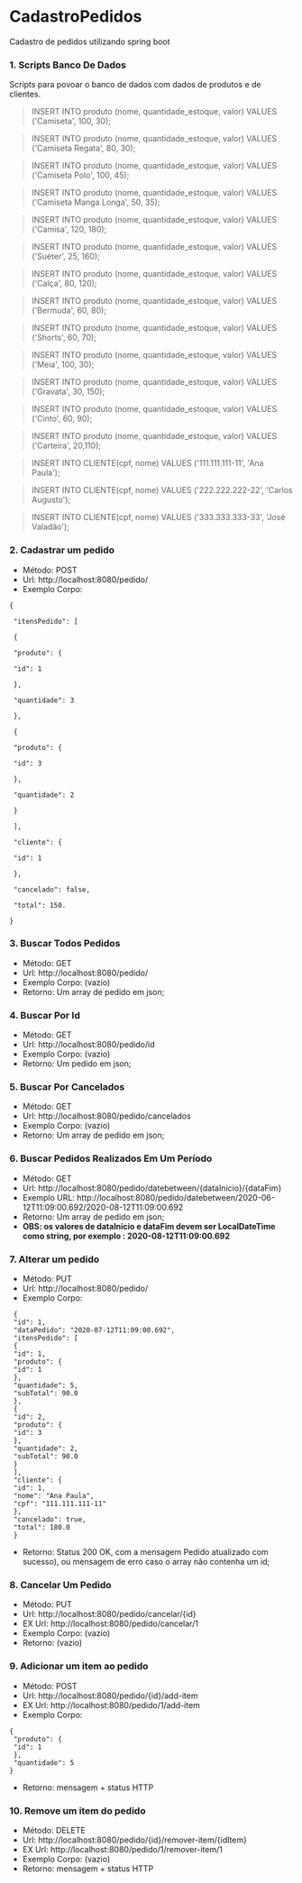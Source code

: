 # CadastroPedidos

Cadastro de pedidos utilizando spring boot

### 1. Scripts Banco De Dados


Scripts para povoar o banco de dados com dados de produtos e de clientes.


> INSERT INTO produto (nome, quantidade_estoque, valor) VALUES ('Camiseta', 100, 30); 

> INSERT INTO produto (nome, quantidade_estoque, valor) VALUES ('Camiseta Regata', 80, 30);

> INSERT INTO produto (nome, quantidade_estoque, valor) VALUES ('Camiseta Polo', 100, 45);

> INSERT INTO produto (nome, quantidade_estoque, valor) VALUES ('Camiseta Manga Longa', 50, 35);

> INSERT INTO produto (nome, quantidade_estoque, valor) VALUES ('Camisa', 120, 180);

> INSERT INTO produto (nome, quantidade_estoque, valor) VALUES ('Suéter', 25, 160);

> INSERT INTO produto (nome, quantidade_estoque, valor) VALUES ('Calça', 80, 120);

> INSERT INTO produto (nome, quantidade_estoque, valor) VALUES ('Bermuda', 60, 80);

> INSERT INTO produto (nome, quantidade_estoque, valor) VALUES ('Shorts', 60, 70);

> INSERT INTO produto (nome, quantidade_estoque, valor) VALUES ('Meia', 100, 30);

> INSERT INTO produto (nome, quantidade_estoque, valor) VALUES ('Gravata', 30, 150);

> INSERT INTO produto (nome, quantidade_estoque, valor) VALUES ('Cinto', 60, 90);

> INSERT INTO produto (nome, quantidade_estoque, valor) VALUES ('Carteira', 20,110);

> INSERT INTO CLIENTE(cpf, nome) VALUES ('111.111.111-11', 'Ana Paula');

> INSERT INTO CLIENTE(cpf, nome) VALUES ('222.222.222-22', 'Carlos Augusto');

> INSERT INTO CLIENTE(cpf, nome) VALUES ('333.333.333-33', 'José Valadão');


### 2. Cadastrar um pedido


* Método: POST
* Url: http://localhost:8080/pedido/
* Exemplo Corpo:
```
{

 "itensPedido": [
 
 {
 
 "produto": {
 
 "id": 1
 
 },
 
 "quantidade": 3
 
 },
 
 {
 
 "produto": {
 
 "id": 3
 
 },
 
 "quantidade": 2
 
 }
 
 ],
 
 "cliente": {
 
 "id": 1
 
 },
 
 "cancelado": false,
 
 "total": 150.

}
```

### 3. Buscar Todos Pedidos

* Método: GET
* Url: http://localhost:8080/pedido/
* Exemplo Corpo: (vazio)
* Retorno: Um array de pedido em json;

### 4. Buscar Por Id

* Método: GET
* Url: http://localhost:8080/pedido/id
* Exemplo Corpo: (vazio)
* Retorno: Um pedido em json;

### 5. Buscar Por Cancelados

* Método: GET
* Url: http://localhost:8080/pedido/cancelados
* Exemplo Corpo: (vazio)
* Retorno: Um array de pedido em json;

### 6. Buscar Pedidos Realizados Em Um Período

* Método: GET
* Url:
http://localhost:8080/pedido/datebetween/{dataInicio}/{dataFim}
* Exemplo URL: http://localhost:8080/pedido/datebetween/2020-06-12T11:09:00.692/2020-08-12T11:09:00.692
* Retorno: Um array de pedido em json;
* **OBS: os valores de dataInicio e dataFim devem ser LocalDateTime
como string, por exemplo : 2020-08-12T11:09:00.692**

### 7. Alterar um pedido

* Método: PUT
* Url: http://localhost:8080/pedido/
* Exemplo Corpo:

```
 {
 "id": 1,
 "dataPedido": "2020-07-12T11:09:00.692",
 "itensPedido": [
 {
 "id": 1,
 "produto": {
 "id": 1
 },
 "quantidade": 5,
 "subTotal": 90.0
 },
 {
 "id": 2,
 "produto": {
 "id": 3
 },
 "quantidade": 2,
 "subTotal": 90.0
 }
 ],
 "cliente": {
 "id": 1,
 "nome": "Ana Paula",
 "cpf": "111.111.111-11"
 },
 "cancelado": true,
 "total": 180.0
 }
 ```
 
* Retorno: Status 200 OK, com a mensagem Pedido atualizado com
sucesso), ou mensagem de erro caso o array não contenha um id;

### 8. Cancelar Um Pedido

* Método: PUT
* Url: http://localhost:8080/pedido/cancelar/{id}
* EX Url: http://localhost:8080/pedido/cancelar/1
* Exemplo Corpo: (vazio)
* Retorno: (vazio)

### 9. Adicionar um item ao pedido

* Método: POST
* Url: http://localhost:8080/pedido/{id}/add-item
* EX Url: http://localhost:8080/pedido/1/add-item
* Exemplo Corpo:

```
{
 "produto": {
 "id": 1
 },
 "quantidade": 5
}
```

* Retorno: mensagem + status HTTP

### 10. Remove um item do pedido

* Método: DELETE
* Url: http://localhost:8080/pedido/{id}/remover-item/{idItem}
* EX Url: http://localhost:8080/pedido/1/remover-item/1
* Exemplo Corpo: (vazio)
* Retorno: mensagem + status HTTP
